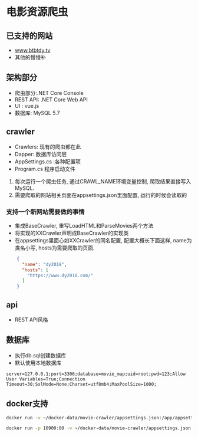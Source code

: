 # 电影资源爬虫

## 已支持的网站

- www.btbtdy.tv
- 其他的慢慢补

## 架构部分

- 爬虫部分:.NET Core Console
- REST API: .NET Core Web API
- UI : vue.js
- 数据库: MySQL 5.7

## crawler

- Crawlers: 现有的爬虫都在此
- Dapper: 数据库访问层
- AppSettings.cs :各种配置项
- Program.cs 程序启动文件

1. 每次运行一个爬虫任务, 通过CRAWL_NAME环境变量控制, 爬取结果直接写入MySQL.
2. 需要爬取的网站相关页面在appsettings.json里面配置, 运行的时候会读取的

### 支持一个新网站需要做的事情
- 集成BaseCrawler, 重写LoadHTML和ParseMovies两个方法
- 将实现的XXCrawler声明成BaseCrawler的实现类
- 在appsettings里面心如XXCrawler的同名配置, 配置大概长下面这样, name为类名小写, hosts为需要爬取的页面.

```json
    {
      "name": "dy2018",
      "hosts": [
        "https://www.dy2018.com/"
      ]
    }
```


## api

- REST API风格

## 数据库

- 执行db.sql创建数据库
- 默认使用本地数据库

```log
server=127.0.0.1;port=3306;database=movie_map;uid=root;pwd=123;Allow User Variables=True;Connection Timeout=30;SslMode=None;Charset=utf8mb4;MaxPoolSize=1000;
```

## docker支持

```sh
docker run -v ~/docker-data/movie-crawler/appsettings.json:/app/appsettings.json -e CRAWL_NAME=dy2018 --name movie-crawler  -d movie-crawler-dy2018

docker run -p 10900:80 -v ~/docker-data/movie-crawler/appsettings.json:/app/appsettings.json --restart=always --name movie-crawler-api  -d movie-crawler-api
```


